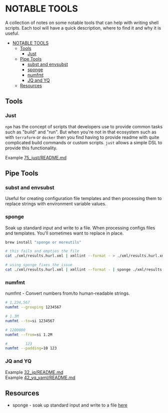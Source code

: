 # NOTABLE TOOLS

A collection of notes on some notable tools that can help with writing shell scripts. Each tool will have a quick description, where to find it and why it is useful.  

- [NOTABLE TOOLS](#notable-tools)
  - [Tools](#tools)
    - [Just](#just)
  - [Pipe Tools](#pipe-tools)
    - [subst and envsubst](#subst-and-envsubst)
    - [sponge](#sponge)
    - [numfmt](#numfmt)
    - [JQ and YQ](#jq-and-yq)
  - [Resources](#resources)

## Tools

### Just

`npm` has the concept of scripts that developers use to provide common tasks such as "build" and "run".  But when you're not in that ecosystem such as with `terraform` or `docker` then you find having to provide readme with quite complicated build commands or custom scripts. `just` allows a simple DSL to provide this functionality.  

Example [75_just/README.md](../75_just/README.md)  

## Pipe Tools

### subst and envsubst

Useful for creating configuration file templates and then processing them to replace strings with environment variable values.  

### sponge

Soak up standard input and write to a file. When processing configs files and templates. You'll sometimes want to replace in place.  

```sh
brew install "sponge or moreutils"
```

```sh
# this fails and empties the file
cat ./xml/results.hurl.xml | xmllint --format - > ./xml/results.hurl.xml

# using sponge fixes the issue
cat ./xml/results.hurl.xml | xmllint --format - | sponge ./xml/results.hurl.xml
```

### numfmt

numfmt - Convert numbers from/to human-readable strings.  

```sh
# 1,234,567
numfmt --grouping 1234567

# 1.3M
numfmt --to=si 1234567

# 1200000
numfmt --from=si 1.2M

#        123
numfmt --padding=10 123
```

### JQ and YQ

Example [32_jq/README.md](../32_jq/README.md)  
Example [42_yq_yaml/README.md](../42_yq_yaml/README.md)  

## Resources

* sponge - soak up standard input and write to a file [here](https://manpages.debian.org/testing/moreutils/sponge.1.en.html)  
